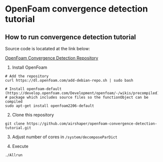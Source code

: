 # OpenFoam convergence detection tutorial

## How to run convergence detection tutorial

Source code is locatated at the link below:

[OpenFoam Convergence Detection Repository](https://github.com/airshaper/openfoam-convergence-detection)

1. Install OpenFoam

```shell
# Add the repository
curl https://dl.openfoam.com/add-debian-repo.sh | sudo bash

# Install openfoam-default (https://develop.openfoam.com/Development/openfoam/-/wikis/precompiled)
# package which includes source files so the functionObject can be compiled
sudo apt-get install openfoam2206-default

```

2. Clone this repository

```shell
git clone https://github.com/airshaper/openfoam-convergence-detection-tutorial.git
```

3. Adjust number of cores in `/system/decomposeParDict`

4. Execute

```shell
./Allrun
```
